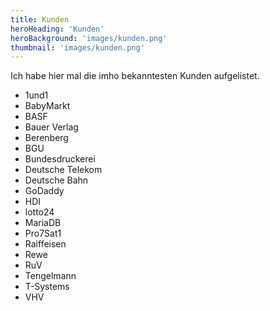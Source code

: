```yaml
---
title: Kunden
heroHeading: 'Kunden'
heroBackground: 'images/kunden.png'
thumbnail: 'images/kunden.png'
---
```


Ich habe hier mal die imho bekanntesten Kunden aufgelistet.









* 1und1
* BabyMarkt
* BASF
* Bauer Verlag
* Berenberg
* BGU
* Bundesdruckerei
* Deutsche Telekom
* Deutsche Bahn
* GoDaddy
* HDI
* lotto24
* MariaDB
* Pro7Sat1
* Raiffeisen
* Rewe
* RuV
* Tengelmann
* T-Systems
* VHV



